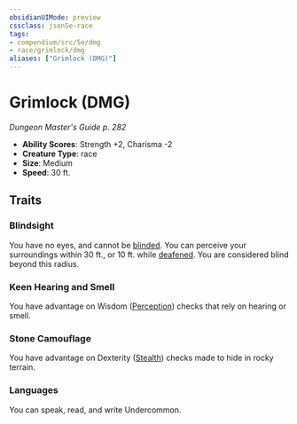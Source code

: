 ```yaml
---
obsidianUIMode: preview
cssclass: json5e-race
tags:
- compendium/src/5e/dmg
- race/grimlock/dmg
aliases: ["Grimlock (DMG)"]
---
```


# Grimlock (DMG)
*Dungeon Master's Guide p. 282*

- **Ability Scores**: Strength +2, Charisma -2
- **Creature Type**: race
- **Size**: Medium
- **Speed**: 30 ft.


## Traits

### Blindsight

You have no eyes, and cannot be [blinded](../../5e-rules/conditions.md##blinded). You can perceive your surroundings within 30 ft., or 10 ft. while [deafened](../../5e-rules/conditions.md##deafened). You are considered blind beyond this radius.

### Keen Hearing and Smell

You have advantage on Wisdom ([Perception](../../5e-rules/skills.md##Perception)) checks that rely on hearing or smell.

### Stone Camouflage

You have advantage on Dexterity ([Stealth](../../5e-rules/skills.md##Stealth)) checks made to hide in rocky terrain.

### Languages

You can speak, read, and write Undercommon.